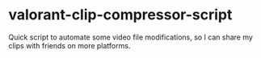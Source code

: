 # valorant-clip-compressor-script
Quick script to automate some video file modifications, so I can share my clips with friends on more platforms.
